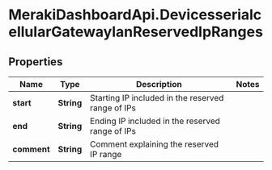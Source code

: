 # MerakiDashboardApi.DevicesserialcellularGatewaylanReservedIpRanges

## Properties
Name | Type | Description | Notes
------------ | ------------- | ------------- | -------------
**start** | **String** | Starting IP included in the reserved range of IPs | 
**end** | **String** | Ending IP included in the reserved range of IPs | 
**comment** | **String** | Comment explaining the reserved IP range | 
